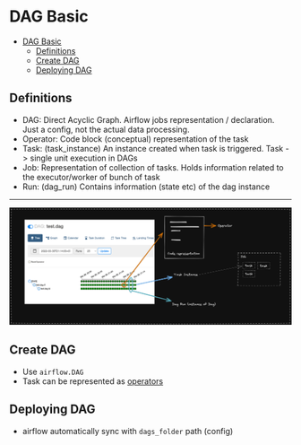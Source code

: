 # DAG Basic
- [DAG Basic](#dag-basic)
  - [Definitions](#definitions)
  - [Create DAG](#create-dag)
  - [Deploying DAG](#deploying-dag)

## Definitions
- DAG: Direct Acyclic Graph. Airflow jobs representation / declaration. Just  a config, not the actual data processing.
- Operator: Code block (conceptual) representation of the task
- Task: (task_instance) An instance created when task is triggered. Task -> single unit execution in DAGs
- Job: Representation of collection of tasks. Holds information related to the executor/worker of bunch of task
- Run: (dag_run) Contains information (state etc) of the dag instance

---
![definitions](dag-definition.png)

## Create DAG
- Use `airflow.DAG`
- Task can be represented as [operators](https://airflow.apache.org/docs/apache-airflow/2.2.3/concepts/operators.html)

## Deploying DAG
- airflow automatically sync with `dags_folder` path (config)
